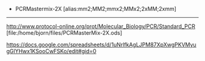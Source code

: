 ﻿+ PCRMastermix-2X
[alias:mm2;MM2;mmx2;MMx2;2xMM;2xmm]
------------------------
http://www.protocol-online.org/prot/Molecular_Biology/PCR/Standard_PCR
[file:/home/bjorn/files/PCRMasterMix-2X.ods]

https://docs.google.com/spreadsheets/d/1uNrlfkAgLJPM87XpXwgPKVMyugGlYHwx1KSooCwFSKo/edit#gid=0
